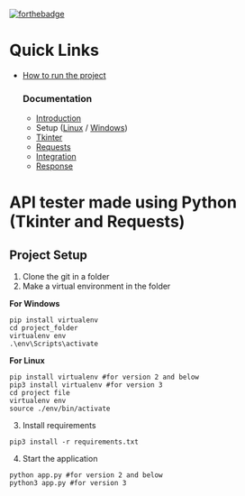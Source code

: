 
<!-- The links have to be edited -->
[![forthebadge](https://forthebadge.com/images/badges/made-with-python.svg)](https://forthebadge.com)


# Quick Links

- [How to run the project](https://github.com/suman-09/Tdoc_py#api-tester-made-using-python-tkinter-and-requests)
    
    ### Documentation
    - [Introduction](https://github.com/suman-09/Tdoc_py/blob/main/Resources/1.Introduction.md)
    - Setup ([Linux](https://github.com/suman-09/Tdoc_py/blob/main/Resources/2.Setup.md) / [Windows]())
    - [Tkinter](https://github.com/suman-09/Tdoc_py/blob/main/Tkinter.md)
    - [Requests](https://github.com/suman-09/Tdoc_py/blob/main/Resources/4.Requests.md)
    - [Integration](https://github.com/suman-09/Tdoc_py/blob/main/Resources/5.Integration.md)
    - [Response](https://github.com/suman-09/Tdoc_py/blob/main/Resources/6.Response.md)


# API tester made using Python (Tkinter and Requests)

## Project Setup

1. Clone the git in a folder
2. Make a virtual environment in the folder

**For Windows**
```
pip install virtualenv
cd project_folder
virtualenv env
.\env\Scripts\activate
```

**For Linux**
```
pip install virtualenv #for version 2 and below 
pip3 install virtualenv #for version 3
cd project file
virtualenv env
source ./env/bin/activate
```

3. Install requirements
```
pip3 install -r requirements.txt
```


4. Start the application
```
python app.py #for version 2 and below
python3 app.py #for version 3
```
